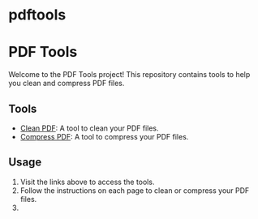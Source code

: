 # pdftools

# PDF Tools

Welcome to the PDF Tools project! This repository contains tools to help you clean and compress PDF files.

## Tools

- [Clean PDF](https://timficklin.github.io/pdftools/cleanpdf.html): A tool to clean your PDF files.
- [Compress PDF](https://timficklin.github.io/pdftools/compresspdf.html): A tool to compress your PDF files.

## Usage

1. Visit the links above to access the tools.
2. Follow the instructions on each page to clean or compress your PDF files.
3. 
